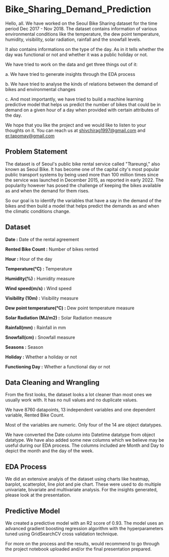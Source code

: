 # Bike_Sharing_Demand_Prediction

Hello, all. We have worked on the Seoul Bike Sharing dataset for the time period Dec 2017 - Nov 2018. The dataset contains information of various environmental conditions like the temperature, the dew point temperature, humidity, visibility, solar radiation, rainfall and the snowfall levels. 

It also contains informations on the type of the day. As in it tells whether the day was functional or not and whether it was a public holiday or not.

We have tried to work on the data and get three things out of it:

a. We have tried to generate insights through the EDA process

b. We have tried to analyse the kinds of relations between the demand of bikes and environmental changes

c. And most importantly, we have tried to build a machine learning predictive model that helps us predict the number of bikes that could be in demand on a given hour of a day when provided with certain attributes of the day.

We hope that you like the project and we would like to listen to your thoughts on it. You can reach us at shivchirag1997@gmail.com and er.tapomay@gmail.com

## Problem Statement

The dataset is of Seoul's public bike rental service called "Ttareungi," also known as Seoul Bike. It has become one of the capital city's most popular public transport systems by being used more than 100 million times since the service was launched in December 2015, as reported in early 2022. The popularity however has posed the challenge of keeping the bikes available as and when the demand for them rises. 

So our goal is to identify the variables that have a say in the demand of the bikes and then build a model that helps predict the demands as and when the climatic conditions change.

## Dataset

**Date :** Date of the rental agreement

**Rented Bike Count :** Number of bikes rented

**Hour :** Hour of the day

**Temperature(°C) :** Temperature 

**Humidity(%) :** Humidity measure

**Wind speed(m/s) :** Wind speed

**Visibility (10m) :** Visibility measure

**Dew point temperature(°C)	:** Dew point temperature measure

**Solar Radiation (MJ/m2)	:** Solar Radiation measure

**Rainfall(mm) :** Rainfall in mm

**Snowfall(cm) :** Snowfall measure

**Seasons :** Season

**Holiday :** Whether a holiday or not

**Functioning Day :** Whether a functional day or not

## Data Cleaning and Wrangling

From the first looks, the dataset looks a lot cleaner than most ones we usually work with. It has no null values and no duplicate values.

We have 8760 datapoints, 13 independent variables and one dependent variable, Rented Bike Count.

Most of the variables are numeric. Only four of the 14 are object datatypes.

We have converted the Date column into Datetime datatype from object datatype. We have also added some new columns which we believe may be useful during our EDA process. The columns included are Month and Day to depict the month and the day of the week.

## EDA Process

We did an extensive analyis of the dataset using charts like heatmap, barplot, scatterplot, line plot and pie chart. These were used to do multiple univariate, bivariate and multivariate analysis. For the insights generated, please look at the presentation.

## Predictive Model

We created a predictive model with an R2 score of 0.93. The model uses an advanced gradient boosting regression algorithm with the hyperparameters tuned using GridSearchCV cross validation technique. 

For more on the process and the results, would recommend to go through the project notebook uploaded and/or the final presentation prepared.
